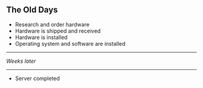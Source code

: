 ##  The Old Days

* Research and order hardware
* Hardware is shipped and received
* Hardware is installed
* Operating system  and software are installed

- - -

*Weeks later*

- - -

* Server completed
